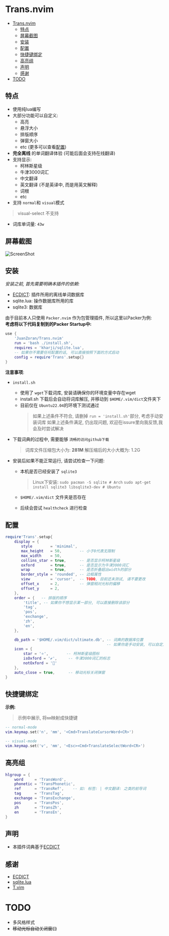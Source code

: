 # Trans.nvim
- [Trans.nvim](#transnvim)
  - [特点](#特点)
  - [屏幕截图](#屏幕截图)
  - [安装](#安装)
  - [配置](#配置)
  - [快捷键绑定](#快捷键绑定)
  - [高亮组](#高亮组)
  - [声明](#声明)
  - [感谢](#感谢)
- [TODO](#todo)

## 特点
- 使用纯lua编写
- 大部分功能可以自定义:
  - 高亮
  - 悬浮大小
  - 排版顺序
  - 弹窗大小
  - etc (更多可以查看[配置](#配置))
- **完全离线** 的单词翻译体验 (可能后面会支持在线翻译)
- 支持显示:
  - 柯林斯星级
  - 牛津3000词汇
  - 中文翻译
  - 英文翻译  (不是英译中, 而是用英文解释)
  - 词根
  - etc
- 支持 `normal`和 `visual`模式
> visual-select 不支持
  
- 词库单词量: `43w`
  
## 屏幕截图
![ScreenShot](./screenshot.gif)


## 安装
*安装之前, 首先需要明确本插件的依赖:*
- [ECDICT](https://github.com/skywind3000/ECDICT): 插件所用的离线单词数据库
- sqlite.lua: 操作数据库所用的库
- sqlite3: 数据库

由于目前本人只使用 `Packer.nvim` 作为包管理插件, 所以这里以Packer为例:  
**考虑将以下代码复制到的Packer Startup中:**
```lua
use {
    'JuanZoran/Trans.nvim'
    run = 'bash ./install.sh',
    requires = 'kharji/sqlite.lua',
    -- 如果你不需要任何配置的话, 可以直接按照下面的方式启动
    config = require'Trans'.setup{}
}
```
**注意事项**:
- `install.sh`
  - 使用了 `wget`下载词库, 安装请确保你的环境变量中存在wget
  - install.sh 下载后会自动将词库解压, 并移动到 `$HOME/.vim/dict`文件夹下
  - 目前仅在 `Ubuntu22.04`的环境下测试通过
    > 如果上述条件不符合, 请删掉 `run = 'install.sh'`部分, 考虑手动安装词库
    > 如果上述条件满足, 仍出现问题, 欢迎在issure里向我反馈,我会及时尝试解决

- 下载词典的过程中, 需要能够 `流畅的访问github下载`
    > 词库文件压缩包大小为: **281M**
    > 解压缩后的大小大概为: 1.2G

- 安装后如果不能正常运行, 请尝试检查一下问题:
  - 本机是否已经安装了 `sqlite3`
    > Linux下安装:
    > `sudo pacman -S sqlite # Arch`
    > `sudo apt-get install sqlite3 libsqlite3-dev # Ubuntu`
    
  - `$HOME/.vim/dict` 文件夹是否存在
  - 后续会尝试 `healthcheck` 进行检查


## 配置
```lua
require'Trans'.setup{
    display = {
       style        = 'minimal',
       max_height   = 50,        -- 小于0代表无限制
       max_width    = 50,
       collins_star = true,      -- 是否显示柯林斯星级
       oxford       = true,      -- 是否显示为牛津3000词汇
       wrap         = true,      -- 是否折叠超出width的部分
       border_style = 'rounded', -- 边框属性
       view         = 'cursor',  -- TODO, 目前还未测试, 请不要更改
       offset_x     = 2,         -- 弹窗相对光标的偏移
       offset_y     = 2,
    },
    order = {   -- 排版的顺序
        'title', -- 如果你不想显示某一部分, 可以直接删除该部分
        'tag',
        'pos',
        'exchange',
        'zh',
        'en',
    },

    db_path = '$HOME/.vim/dict/ultimate.db', -- 词典的数据库位置
                                             -- 如果你是手动安装, 可以自定义
    icon = {
        star = '⭐',        -- 柯林斯星级图标
        isOxford = '✔',     -- 牛津3000词汇的标志
        notOxford = ''
    },
    auto_close = true,      -- 移动光标关闭弹窗
}
```

## 快捷键绑定
**示例:**
> 示例中展示, 将`mm`映射成快捷键
```lua
-- normal-mode
vim.keymap.set('n', 'mm', '<Cmd>TranslateCursorWord<CR>')

-- visual-mode
vim.keymap.set('v', 'mm', '<Esc><Cmd>TranslateSelectWord<CR>')

```

## 高亮组
```lua
hlgroup = {
    word     = 'TransWord',
    phonetic = 'TransPhonetic',
    ref      = 'TransRef',    -- 如: 标签: | 中文翻译: 之类的前导词
    tag      = 'TransTag',
    exchange = 'TransExchange',
    pos      = 'TransPos',
    zh       = 'TransZh',
    en       = 'TransEn',
}

```
## 声明
- 本插件词典基于[ECDICT](https://github.com/skywind3000/ECDICT)

## 感谢
- [ECDICT](https://github.com/skywind3000/ECDICT)
- [sqlite.lua](https://github.com/kharji/sqlite.lua)
- [T.vim](https://github.com/sicong-li/T.vim)

# TODO
- 多风格样式
- ~~移动光标自动关闭窗口~~
